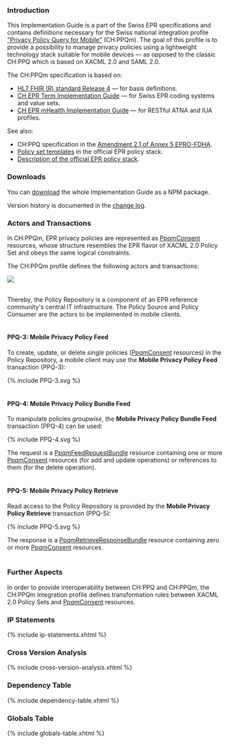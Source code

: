 ### Introduction

This Implementation Guide is a part of the Swiss EPR specifications and contains definitions necessary
for the Swiss national integration profile
["Privacy Policy Query for Mobile"](https://www.e-health-suisse.ch/technik-semantik/epd-projectathon/programmierhilfen-epd/relevante-spezifikationen.html)
(CH:PPQm).  The goal of this profile is to provide a possibility to manage privacy policies using a lightweight
technology stack suitable for mobile devices &mdash; as opposed to the classic CH:PPQ which is based
on XACML 2.0 and SAML 2.0.

The CH:PPQm specification is based on:
* [HL7 FHIR (R) standard Release 4](http://hl7.org/fhir/R4) &mdash; for basis definitions.
* [CH EPR Term Implementation Guide](http://fhir.ch/ig/ch-epr-term) &mdash; for Swiss EPR coding systems and value sets.
* [CH EPR mHealth Implementation Guide](http://fhir.ch/ig/ch-epr-mhealth) &mdash; for RESTful ATNA and IUA profiles.
  <br/>

See also:
* CH:PPQ specification in the [Amendment 2.1 of Annex 5 EPRO-FDHA](https://www.fedlex.admin.ch/eli/oc/2023/221/de/annexes).
* [Policy set templates](https://github.com/ehealthsuisse/ch-epr-adr-ppq/tree/main/Privacy%20Policy%20Stack/Patient%20Specific%20via%20Policy%20Manager)
  in the official EPR policy stack.
* [Description of the official EPR policy stack](https://github.com/ehealthsuisse/ch-epr-adr-ppq/blob/main/docs/Policies.md).

### Downloads

You can [download](package.tgz) the whole Implementation Guide as a NPM package.

Version history is documented in the [change log](changelog.html).
<br/>

### Actors and Transactions

In CH:PPQm, EPR privacy policies are represented as [PpqmConsent](StructureDefinition-PpqmConsent.html)
resources, whose structure resembles the EPR flavor of XACML 2.0 Policy Set and obeys the same logical constraints.

The CH:PPQm profile defines the following actors and transactions:

<div><img src="assets/images/actors.svg"/></div>
<br/>

Thereby, the Policy Repository is a component of an EPR reference community's central IT infrastructure.
The Policy Source and Policy Consumer are the actors to be implemented in mobile clients.
<br/>
<br/>

#### PPQ-3: Mobile Privacy Policy Feed

To create, update, or delete _single_ policies
([PpqmConsent](StructureDefinition-PpqmConsent.html) resources)
in the Policy Repository, a mobile client may use the __Mobile Privacy Policy Feed__ transaction (PPQ-3):

<div>{% include PPQ-3.svg %}</div>
<br/>

#### PPQ-4: Mobile Privacy Policy Bundle Feed

To manipulate policies _groupwise_, the __Mobile Privacy Policy Bundle Feed__ transaction (PPQ-4) can be used:

<div>{% include PPQ-4.svg %}</div>

The request is a [PpqmFeedRequestBundle](StructureDefinition-PpqmFeedRequestBundle.html)
resource containing one or more [PpqmConsent](StructureDefinition-PpqmConsent.html)
resources (for add and update operations) or references to them (for the delete operation).
<br/>
<br/>

#### PPQ-5: Mobile Privacy Policy Retrieve

Read access to the Policy Repository is provided by the __Mobile Privacy Policy Retrieve__ transaction (PPQ-5):

<div>{% include PPQ-5.svg %}</div>

The response is a [PpqmRetrieveResponseBundle](StructureDefinition-PpqmRetrieveResponseBundle.html)
resource containing zero or more [PpqmConsent](StructureDefinition-PpqmConsent.html)
resources.
<br/>
<br/>

### Further Aspects

In order to provide interoperability between CH:PPQ and CH:PPQm, the CH:PPQm integration profile defines
transformation rules between XACML 2.0 Policy Sets and
[PpqmConsent](StructureDefinition-PpqmConsent.html) resources.


### IP Statements

{% include ip-statements.xhtml %}

### Cross Version Analysis

{% include cross-version-analysis.xhtml %}

### Dependency Table

{% include dependency-table.xhtml %}

### Globals Table

{% include globals-table.xhtml %}
